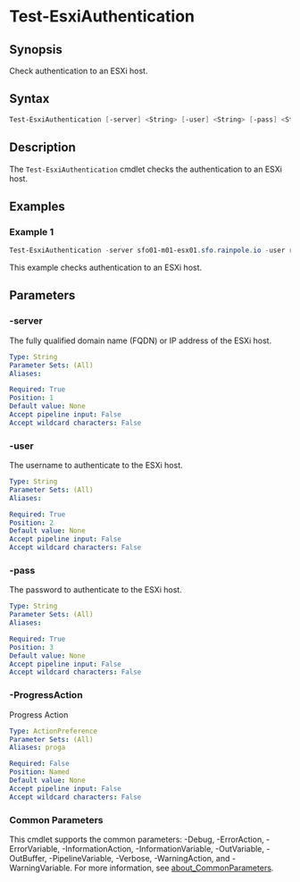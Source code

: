 # Test-EsxiAuthentication

## Synopsis

Check authentication to an ESXi host.

## Syntax

```powershell
Test-EsxiAuthentication [-server] <String> [-user] <String> [-pass] <String> [-ProgressAction <ActionPreference>] [<CommonParameters>]
```

## Description

The `Test-EsxiAuthentication` cmdlet checks the authentication to an ESXi host.

## Examples

### Example 1

```powershell
Test-EsxiAuthentication -server sfo01-m01-esx01.sfo.rainpole.io -user root -pass VMware1!
```

This example checks authentication to an ESXi host.

## Parameters

### -server

The fully qualified domain name (FQDN) or IP address of the ESXi host.

```yaml
Type: String
Parameter Sets: (All)
Aliases:

Required: True
Position: 1
Default value: None
Accept pipeline input: False
Accept wildcard characters: False
```

### -user

The username to authenticate to the ESXi host.

```yaml
Type: String
Parameter Sets: (All)
Aliases:

Required: True
Position: 2
Default value: None
Accept pipeline input: False
Accept wildcard characters: False
```

### -pass

The password to authenticate to the ESXi host.

```yaml
Type: String
Parameter Sets: (All)
Aliases:

Required: True
Position: 3
Default value: None
Accept pipeline input: False
Accept wildcard characters: False
```

### -ProgressAction

Progress Action

```yaml
Type: ActionPreference
Parameter Sets: (All)
Aliases: proga

Required: False
Position: Named
Default value: None
Accept pipeline input: False
Accept wildcard characters: False
```

### Common Parameters

This cmdlet supports the common parameters: -Debug, -ErrorAction, -ErrorVariable, -InformationAction, -InformationVariable, -OutVariable, -OutBuffer, -PipelineVariable, -Verbose, -WarningAction, and -WarningVariable. For more information, see [about_CommonParameters](http://go.microsoft.com/fwlink/?LinkID=113216).
